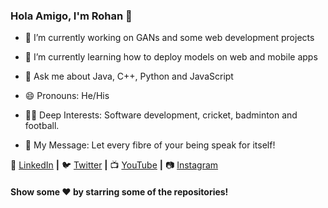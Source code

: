 ### Hola Amigo, I'm Rohan 👋

<!--
**rohanjn98/rohanjn98** is a ✨ _special_ ✨ repository because its `README.md` (this file) appears on your GitHub profile.
-->

- 🔭 I’m currently working on GANs and some web development projects

- 🌱 I’m currently learning how to deploy models on web and mobile apps

- 💬 Ask me about Java, C++, Python and JavaScript

- 😄 Pronouns: He/His

- 🤟🏻 Deep Interests: Software development, cricket, badminton and football. 

- 🎐 My Message: Let every fibre of your being speak for itself!


👔 [LinkedIn][linkedin] **|** 
🐦 [Twitter][twitter] **|** 
📺 [YouTube][youtube] **|** 
📷 [Instagram][instagram]

[linkedin]: https://www.linkedin.com/in/rohan-bhagwatkar-7674b6141/
[instagram]: https://www.instagram.com/rohanbhagwatkar/
[twitter]: https://twitter.com/rohanbhagwatkar
[youtube]: https://www.youtube.com/channel/UCsTfcrLxPFBuKoWw9X7Oc-Q?view_as=subscriber


#### Show some ❤️ by starring some of the repositories!

